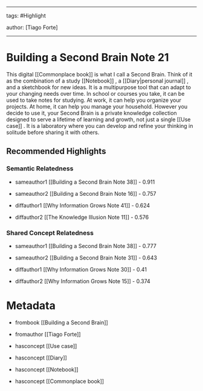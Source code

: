 




---

tags: #Highlight

author: [Tiago Forte]

---
# Building a Second Brain Note 21




This digital  [[Commonplace book]]  is what I call a Second Brain. Think of it as the combination of a study  [[Notebook]] , a  [[Diary|personal journal]] , and a sketchbook for new ideas. It is a multipurpose tool that can adapt to your changing needs over time. In school or courses you take, it can be used to take notes for studying. At work, it can help you organize your projects. At home, it can help you manage your household. However you decide to use it, your Second Brain is a private knowledge collection designed to serve a lifetime of learning and growth, not just a single  [[Use case]] . It is a laboratory where you can develop and refine your thinking in solitude before sharing it with others.


## Recommended Highlights

### Semantic Relatedness


- sameauthor1 [[Building a Second Brain Note 38]] - 0.911

- sameauthor2 [[Building a Second Brain Note 16]] - 0.757

- diffauthor1 [[Why Information Grows Note 41]] - 0.624

- diffauthor2 [[The Knowledge Illusion Note 11]] - 0.576
### Shared Concept Relatedness


- sameauthor1 [[Building a Second Brain Note 38]] - 0.777

- sameauthor2 [[Building a Second Brain Note 31]] - 0.643

- diffauthor1 [[Why Information Grows Note 30]] - 0.41

- diffauthor2 [[Why Information Grows Note 15]] - 0.374
# Metadata


- frombook [[Building a Second Brain]]

- fromauthor [[Tiago Forte]]

- hasconcept [[Use case]]

- hasconcept [[Diary]]

- hasconcept [[Notebook]]

- hasconcept [[Commonplace book]]